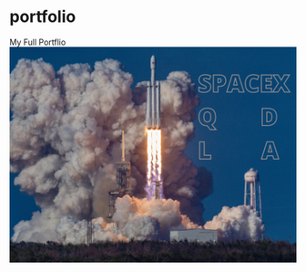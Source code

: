 # portfolio
My Full Portflio
<img src = "EDA with SQL/(SQL)SPACEX EDA/work-6.jpg"
href = "https://github.com/benjaminjvdm/portfolio/tree/main/EDA%20with%20SQL/(SQL)SPACEX%20EDA">